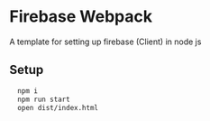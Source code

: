 
# Firebase Webpack

A template for setting up firebase (Client) in node js 

## Setup


```bash
  npm i
  npm run start
  open dist/index.html
```


    
